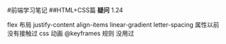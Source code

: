 #前端学习笔记
##HTML+CSS篇
**疑问**
1.24

flex 布局  justify-content align-items linear-gradient letter-spacing 属性以前没有接触过
css 动画  @keyframes 规则  没用过
